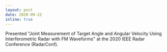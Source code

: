```yaml
---
layout: post
date: 2020-09-22
inline: true
---
```


Presented "Joint Measurement of Target Angle and Angular Velocity Using Interferometric Radar with FM Waveforms" at the 2020 IEEE Radar Conference (RadarConf).
